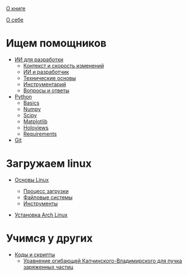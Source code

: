 [О книге](./intro/intro.md)

[О себе](./intro/about-me.md)

# Ищем помощников

- [ИИ для разработки](./ai/intro.md)    
   - [Контекст и скорость изменений](./ai/context.md)
   - [ИИ и разработчик](./ai/develop.md)
   - [Технические основы](./ai/basic.md)
   - [Инструментарий](./ai/instruments.md)
   - [Вопросы и ответы](./ai/qa.md)
- [Python](./dev/python/intro.md)
  - [Basics](./dev/python/basics.md)
  - [Numpy](./dev/python/numpy.md)
  - [Scipy](./dev/python/scipy.md)
  - [Matplotlib](./dev/python/matplotlib.md)
  - [Holoviews](./dev/python/holo.md)
  - [Requirements](./dev/python/requirements.md)
- [Git](./dev/git.md)

  
# Загружаем linux

- [Основы Linux](./linux/intro.md)
    - [Процесс загрузки](./linux/booting.md)
    - [Файловые системы](./linux/filesystems.md)
    - [Инструменты](./linux/tools.md)

- [Установка Arch Linux](./linux/install-arch-linux.md)

[//]: # (    - [Внутренности]&#40;./linux/internals.md&#41;)

[//]: # ()
[//]: # (# Учим теорию)

[//]: # ()
[//]: # (- [Общие знания CS]&#40;./cs/intro.md&#41;)

[//]: # (    - [Введение в алгоритмы]&#40;./cs/basic-algos.md&#41;)

[//]: # (    - [Основные структуры данных]&#40;./cs/basic-structures.md&#41;)

[//]: # (    - [Рекурсия и сортировки]&#40;./cs/recurs-and-sorts.md&#41;)

[//]: # (    - [Хеш-функции]&#40;./cs/hash-funcs.md&#41;)

[//]: # ()
[//]: # (- [Введение в вычислительную физику]&#40;./compute/intro.md&#41;)

[//]: # (    - [Понятия сходимости, аппроксимации и устойчивости]&#40;./compute/basic-concepts.md&#41;)

[//]: # ()
[//]: # (# Устанавливаем python)

[//]: # ()
[//]: # (- [Разработка ПО]&#40;./dev/intro.md&#41;)

[//]: # (    - [Python]&#40;./dev/py.md&#41;)

[//]: # (    - [Прикладное программирование]&#40;./dev/app.md&#41;)

[//]: # (    - [Жизненный цикл]&#40;./dev/life.md&#41;)

[//]: # (    - [Базы данных]&#40;./dev/bd.md&#41;)

[//]: # ()
[//]: # (# Обрабатываем данные)

[//]: # ()
[//]: # (- [Обработка и анализ данных]&#40;./ds/intro.md&#41;)

[//]: # (    - [Инструменты]&#40;./ds/tools.md&#41;)

[//]: # (    - [Базовые алгоритмы]&#40;./ds/basic.md&#41;)

[//]: # (    - [Нейронные сети]&#40;./ds/nn.md&#41;)

[//]: # (    - [Машинное обучение]&#40;./ds/ml.md&#41;)

[//]: # ()
[//]: # (# Профилируем, оптимизируем, ускоряем)

[//]: # ()
[//]: # (- [Быстрее Python! Еще быстрее!]&#40;./perf/intro.md&#41;)

[//]: # (    - [Performance]&#40;./perf/perf.md&#41;)

[//]: # (    - [Multithreading and GIL]&#40;./perf/gil.md&#41;)

[//]: # (    - [Async]&#40;./perf/async.md&#41;)

[//]: # (    - [CUDA]&#40;./perf/cuda.md&#41;)

# Учимся у других

- [Коды и скрипты](./examples/intro.md)
   - [Уравнение огибающей Капчинского-Владимирского для пучка заряженных частиц](./examples/kenv.md)

[//]: # (    - [Релятивисткая разностная схема для расчета динамики частиц в сложных электрических и магнитных полях]&#40;./examples/redpic.md&#41;)

[//]: # (    - [Оптимизация огибающей пучка заряженных частиц с помощью генетического алгоритма]&#40;./examples/envelope-optimize.md&#41;)

[//]: # (    - [Коррекция равновесной орбиты в ускорителе заряженных частиц с применением матрицы отклика и нейронных сетей]&#40;./examples/orbit-correction.md&#41;)
[//]: # ()
[//]: # (# Резюме)

[//]: # ()
[//]: # (- [Резюме]&#40;./resume/intro.md&#41;)

[//]: # (- [Литература]&#40;./resume/literature.md&#41;)

[//]: # (- [О себе]&#40;./resume/about-me.md&#41;)
